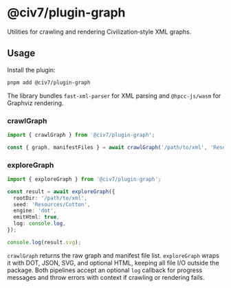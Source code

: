 # @civ7/plugin-graph

Utilities for crawling and rendering Civilization‑style XML graphs.

## Usage

Install the plugin:

```bash
pnpm add @civ7/plugin-graph
```

The library bundles `fast-xml-parser` for XML parsing and `@hpcc-js/wasm` for Graphviz rendering.

### crawlGraph

```ts
import { crawlGraph } from '@civ7/plugin-graph';

const { graph, manifestFiles } = await crawlGraph('/path/to/xml', 'Resources/Cotton', console.log);
```

### exploreGraph

```ts
import { exploreGraph } from '@civ7/plugin-graph';

const result = await exploreGraph({
  rootDir: '/path/to/xml',
  seed: 'Resources/Cotton',
  engine: 'dot',
  emitHtml: true,
  log: console.log,
});

console.log(result.svg);
```

`crawlGraph` returns the raw graph and manifest file list. `exploreGraph` wraps it with DOT, JSON, SVG, and optional HTML, keeping all file I/O outside the package. Both pipelines accept an optional `log` callback for progress messages and throw errors with context if crawling or rendering fails.
